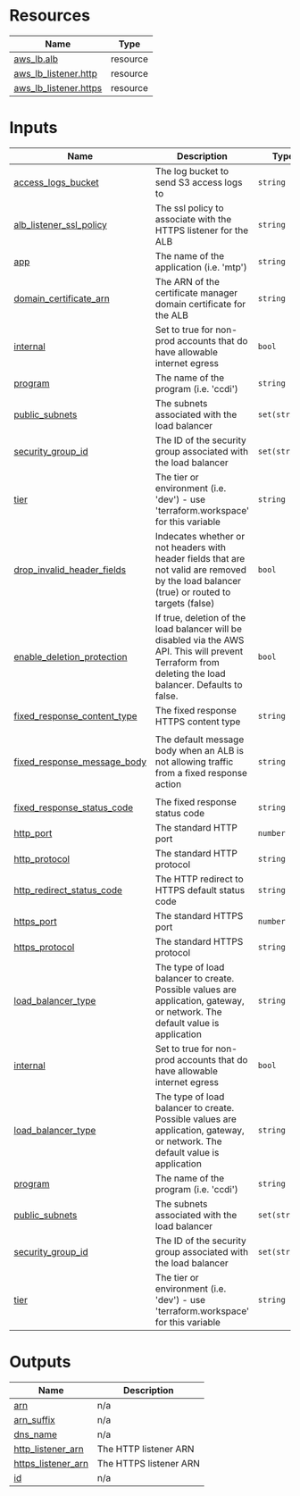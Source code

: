 <!-- BEGIN_TF_DOCS -->


# Resources

| Name | Type |
|------|------|
| [aws_lb.alb](https://registry.terraform.io/providers/hashicorp/aws/latest/docs/resources/lb) | resource |
| [aws_lb_listener.http](https://registry.terraform.io/providers/hashicorp/aws/latest/docs/resources/lb_listener) | resource |
| [aws_lb_listener.https](https://registry.terraform.io/providers/hashicorp/aws/latest/docs/resources/lb_listener) | resource |

# Inputs

| Name | Description | Type | Default | Required |
|------|-------------|------|---------|:--------:|
| <a name="input_access_logs_bucket"></a> [access\_logs\_bucket](#input\_access\_logs\_bucket) | The log bucket to send S3 access logs to | `string` | n/a | yes |
| <a name="input_alb_listener_ssl_policy"></a> [alb\_listener\_ssl\_policy](#input\_alb\_listener\_ssl\_policy) | The ssl policy to associate with the HTTPS listener for the ALB | `string` | n/a | yes |
| <a name="input_app"></a> [app](#input\_app) | The name of the application (i.e. 'mtp') | `string` | n/a | yes |
| <a name="input_domain_certificate_arn"></a> [domain\_certificate\_arn](#input\_domain\_certificate\_arn) | The ARN of the certificate manager domain certificate for the ALB | `string` | n/a | yes |
| <a name="input_internal"></a> [internal](#input\_internal) | Set to true for non-prod accounts that do have allowable internet egress | `bool` | n/a | yes |
| <a name="input_program"></a> [program](#input\_program) | The name of the program (i.e. 'ccdi') | `string` | n/a | yes |
| <a name="input_public_subnets"></a> [public\_subnets](#input\_public\_subnets) | The subnets associated with the load balancer | `set(string)` | n/a | yes |
| <a name="input_security_group_id"></a> [security\_group\_id](#input\_security\_group\_id) | The ID of the security group associated with the load balancer | `set(string)` | n/a | yes |
| <a name="input_tier"></a> [tier](#input\_tier) | The tier or environment (i.e. 'dev') - use 'terraform.workspace' for this variable | `string` | n/a | yes |
| <a name="input_drop_invalid_header_fields"></a> [drop\_invalid\_header\_fields](#input\_drop\_invalid\_header\_fields) | Indecates whether or not headers with header fields that are not valid are removed by the load balancer (true) or routed to targets (false) | `bool` | `true` | no |
| <a name="input_enable_deletion_protection"></a> [enable\_deletion\_protection](#input\_enable\_deletion\_protection) | If true, deletion of the load balancer will be disabled via the AWS API. This will prevent Terraform from deleting the load balancer. Defaults to false. | `bool` | `true` | no |
| <a name="input_fixed_response_content_type"></a> [fixed\_response\_content\_type](#input\_fixed\_response\_content\_type) | The fixed response HTTPS content type | `string` | `"text/plain"` | no |
| <a name="input_fixed_response_message_body"></a> [fixed\_response\_message\_body](#input\_fixed\_response\_message\_body) | The default message body when an ALB is not allowing traffic from a fixed response action | `string` | `"The application is not available at this time. Please try again soon."` | no |
| <a name="input_fixed_response_status_code"></a> [fixed\_response\_status\_code](#input\_fixed\_response\_status\_code) | The fixed response status code | `string` | `"200"` | no |
| <a name="input_http_port"></a> [http\_port](#input\_http\_port) | The standard HTTP port | `number` | `80` | no |
| <a name="input_http_protocol"></a> [http\_protocol](#input\_http\_protocol) | The standard HTTP protocol | `string` | `"HTTP"` | no |
| <a name="input_http_redirect_status_code"></a> [http\_redirect\_status\_code](#input\_http\_redirect\_status\_code) | The HTTP redirect to HTTPS default status code | `string` | `"HTTP_301"` | no |
| <a name="input_https_port"></a> [https\_port](#input\_https\_port) | The standard HTTPS port | `number` | `443` | no |
| <a name="input_https_protocol"></a> [https\_protocol](#input\_https\_protocol) | The standard HTTPS protocol | `string` | `"HTTPS"` | no |
| <a name="input_load_balancer_type"></a> [load\_balancer\_type](#input\_load\_balancer\_type) | The type of load balancer to create. Possible values are application, gateway, or network. The default value is application | `string` | `"application"` | no |
| <a name="input_internal"></a> [internal](#input\_internal) | Set to true for non-prod accounts that do have allowable internet egress | `bool` | n/a | yes |
| <a name="input_load_balancer_type"></a> [load\_balancer\_type](#input\_load\_balancer\_type) | The type of load balancer to create. Possible values are application, gateway, or network. The default value is application | `string` | `"application"` | no |
| <a name="input_program"></a> [program](#input\_program) | The name of the program (i.e. 'ccdi') | `string` | n/a | yes |
| <a name="input_public_subnets"></a> [public\_subnets](#input\_public\_subnets) | The subnets associated with the load balancer | `set(string)` | n/a | yes |
| <a name="input_security_group_id"></a> [security\_group\_id](#input\_security\_group\_id) | The ID of the security group associated with the load balancer | `set(string)` | n/a | yes |
| <a name="input_tier"></a> [tier](#input\_tier) | The tier or environment (i.e. 'dev') - use 'terraform.workspace' for this variable | `string` | n/a | yes |

# Outputs

| Name | Description |
|------|-------------|
| <a name="output_arn"></a> [arn](#output\_arn) | n/a |
| <a name="output_arn_suffix"></a> [arn\_suffix](#output\_arn\_suffix) | n/a |
| <a name="output_dns_name"></a> [dns\_name](#output\_dns\_name) | n/a |
| <a name="output_http_listener_arn"></a> [http\_listener\_arn](#output\_http\_listener\_arn) | The HTTP listener ARN |
| <a name="output_https_listener_arn"></a> [https\_listener\_arn](#output\_https\_listener\_arn) | The HTTPS listener ARN |
| <a name="output_id"></a> [id](#output\_id) | n/a |
<!-- END_TF_DOCS -->